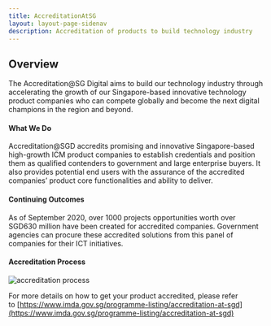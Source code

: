 ```yaml
---
title: AccreditationAtSG
layout: layout-page-sidenav
description: Accreditation of products to build technology industry
---
```

Overview
--------

The Accreditation@SG Digital aims to build our technology industry through accelerating the growth of our Singapore-based innovative technology product companies who can compete globally and become the next digital champions in the region and beyond.

#### What We Do

Accreditation@SGD accredits promising and innovative Singapore-based high-growth ICM product companies to establish credentials and position them as qualified contenders to government and large enterprise buyers. It also provides potential end users with the assurance of the accredited companies’ product core functionalities and ability to deliver.

#### Continuing Outcomes

As of September 2020, over 1000 projects opportunities worth over SGD630 million have been created for accredited companies. Government agencies can procure these accredited solutions from this panel of companies for their ICT initiatives.

#### Accreditation Process

![accreditation process](accreditation_process.jpg)

For more details on how to get your product accredited, please refer to [https://www.imda.gov.sg/programme-listing/accreditation-at-sgd](https://www.imda.gov.sg/programme-listing/accreditation-at-sgd)
